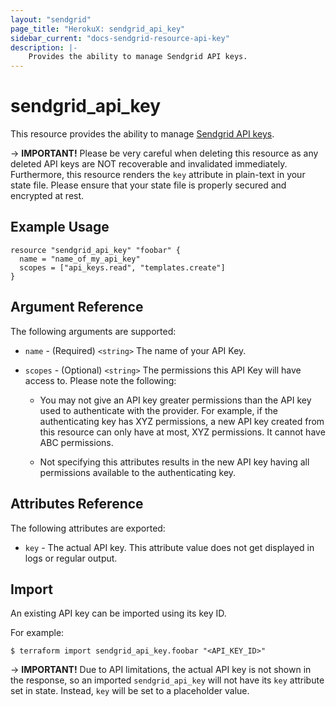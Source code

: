 ```yaml
---
layout: "sendgrid"
page_title: "HerokuX: sendgrid_api_key"
sidebar_current: "docs-sendgrid-resource-api-key"
description: |-
    Provides the ability to manage Sendgrid API keys.
---
```


# sendgrid\_api\_key

This resource provides the ability to manage [Sendgrid API keys](https://sendgrid.com/docs/ui/account-and-settings/api-keys).

-> **IMPORTANT!**
Please be very careful when deleting this resource as any deleted API keys are NOT recoverable and invalidated immediately.
Furthermore, this resource renders the `key` attribute in plain-text in your state file.
Please ensure that your state file is properly secured and encrypted at rest.

## Example Usage

```hcl-terraform
resource "sendgrid_api_key" "foobar" {
  name = "name_of_my_api_key"
  scopes = ["api_keys.read", "templates.create"]
}
```

## Argument Reference

The following arguments are supported:

* `name` - (Required) `<string>` The name of your API Key.

* `scopes` - (Optional) `<string>` The permissions this API Key will have access to.
  Please note the following:

    * You may not give an API key greater permissions than the API key used to authenticate with the provider.
      For example, if the authenticating key has XYZ permissions, a new API key created from this resource can
      only have at most, XYZ permissions. It cannot have ABC permissions.

    * Not specifying this attributes results in the new API key having all permissions
      available to the authenticating key.

## Attributes Reference

The following attributes are exported:

* `key` - The actual API key. This attribute value does not get displayed in logs or regular output.

## Import

An existing API key can be imported using its key ID.

For example:

```shell script
$ terraform import sendgrid_api_key.foobar "<API_KEY_ID>"
```

-> **IMPORTANT!**
Due to API limitations, the actual API key is not shown in the response, so an imported `sendgrid_api_key`
will not have its `key` attribute set in state. Instead, `key` will be set to a placeholder value.